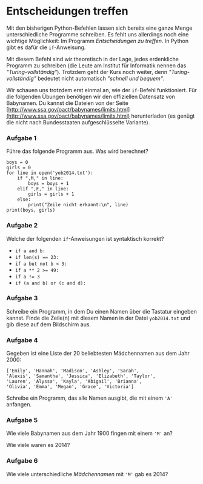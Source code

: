 
# Entscheidungen treffen

Mit den bisherigen Python-Befehlen lassen sich bereits eine ganze Menge unterschiedliche Programme schreiben. Es fehlt uns allerdings noch eine wichtige Möglichkeit: Im Programm *Entscheidungen zu treffen*. In Python gibt es dafür die `if`-Anweisung.

Mit diesem Befehl sind wir theoretisch in der Lage, jedes erdenkliche Programm zu schreiben (die Leute am Institut für Informatik nennen das *"Turing-vollständig"*). Trotzdem geht der Kurs noch weiter, denn *"Turing-vollständig"* bedeutet nicht automatisch *"schnell und bequem"*.

Wir schauen uns trotzdem erst einmal an, wie der `if`-Befehl funktioniert. Für die folgenden Übungen benötigen wir den offiziellen Datensatz von Babynamen. Du kannst die Dateien von der Seite [http://www.ssa.gov/oact/babynames/limits.html](http://www.ssa.gov/oact/babynames/limits.html) herunterladen (es genügt die nicht nach Bundesstaaten aufgeschlüsselte Variante). 


### Aufgabe 1

Führe das folgende Programm aus. Was wird berechnet?

    boys = 0
    girls = 0
    for line in open('yob2014.txt'):
        if ",M," in line:
            boys = boys + 1
        elif ",F," in line:
            girls = girls + 1
        else:
            print("Zeile nicht erkannt:\n", line)
    print(boys, girls)


### Aufgabe 2

Welche der folgenden `if`-Anweisungen ist syntaktisch korrekt?

* `if a and b:`
* `if len(s) == 23:`
* `if a but not b < 3:`
* `if a ** 2 >= 49:`
* `if a != 3`
* `if (a and b) or (c and d):`


### Aufgabe 3

Schreibe ein Programm, in dem Du einen Namen über die Tastatur eingeben kannst. Finde die Zeile(n) mit diesem Namen in der Datei `yob2014.txt` und gib diese auf dem Bildschirm aus.


### Aufgabe 4

Gegeben ist eine Liste der 20 beliebtesten Mädchennamen aus dem Jahr 2000:

    ['Emily', 'Hannah', 'Madison', 'Ashley', 'Sarah', 
    'Alexis', 'Samantha', 'Jessica', 'Elizabeth', 'Taylor', 
    'Lauren', 'Alyssa', 'Kayla', 'Abigail', 'Brianna', 
    'Olivia', 'Emma', 'Megan', 'Grace', 'Victoria']

Schreibe ein Programm, das alle Namen ausgibt, die mit einem `'A'` anfangen.


### Aufgabe 5

Wie viele Babynamen aus dem Jahr 1900 fingen mit einem `'M'` an?

Wie viele waren es 2014?


### Aufgabe 6

Wie viele unterschiedliche *Mädchennamen* mit `'M'` gab es 2014?

